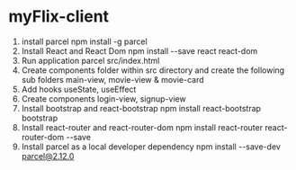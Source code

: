 # myFlix-client
1.  install parcel
    npm install -g parcel
2.  Install React and React Dom
    npm install --save react react-dom
3.  Run application
    parcel src/index.html
4.  Create components folder within src directory and create the following sub folders
    main-view, movie-view & movie-card
5.  Add hooks
    useState, useEffect
6.  Create components
    login-view, signup-view
7.  Install bootstrap and react-bootstrap
    npm install react-bootstrap bootstrap  
8.  Install react-router and react-router-dom
    npm install react-router react-router-dom --save
9.  Install parcel as a local developer dependency
    npm install --save-dev parcel@2.12.0
 
